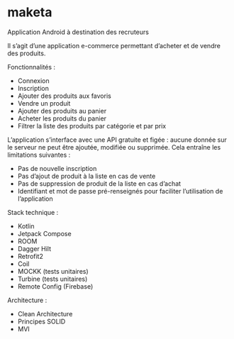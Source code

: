 # maketa

Application Android à destination des recruteurs

Il s’agit d’une application e-commerce permettant d’acheter et de vendre des produits.

Fonctionnalités :
 - Connexion
 - Inscription
 - Ajouter des produits aux favoris
 - Vendre un produit
 - Ajouter des produits au panier
 - Acheter les produits du panier
 - Filtrer la liste des produits par catégorie et par prix
   
L’application s’interface avec une API gratuite et figée : aucune donnée sur le serveur ne peut être ajoutée, modifiée ou supprimée.
Cela entraîne les limitations suivantes :
 - Pas de nouvelle inscription
 - Pas d’ajout de produit à la liste en cas de vente
 - Pas de suppression de produit de la liste en cas d’achat
 - Identifiant et mot de passe pré-renseignés pour faciliter l’utilisation de l’application
   
Stack technique :
 - Kotlin
 - Jetpack Compose
 - ROOM
 - Dagger Hilt
 - Retrofit2
 - Coil
 - MOCKK (tests unitaires)
 - Turbine (tests unitaires)
 - Remote Config (Firebase)
   
Architecture :
 - Clean Architecture
 - Principes SOLID
 - MVI
